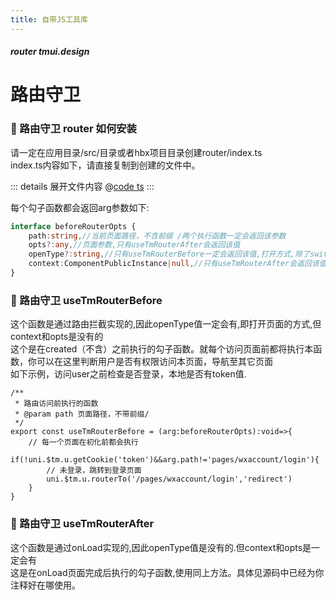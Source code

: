 ```yaml
---
title: 自带JS工具库
---
```


<dirtoc></dirtoc>

##### router tmui.design

# 路由守卫   <Badge type="danger" text="v3.0.77+" vertical="middle" />


### :tada: 路由守卫 router 如何安装

请一定在应用目录/src/目录或者hbx项目目录创建router/index.ts<br>
index.ts内容如下，请直接复制到创建的文件中。

::: details 展开文件内容
@[code ts](router/index.ts)
:::

每个勾子函数都会返回arg参数如下:

```ts
interface beforeRouterOpts {
	path:string,//当前页面路径，不含前缀 /两个执行函数一定会返回该参数
	opts?:any,//页面参数,只有useTmRouterAfter会返回该值
	openType?:string,//只有useTmRouterBefore一定会返回该值,打开方式,除了switchTab值,其它都会有
	context:ComponentPublicInstance|null,//只有useTmRouterAfter会返回该值
}
```


### :tada: 路由守卫 useTmRouterBefore
这个函数是通过路由拦截实现的,因此openType值一定会有,即打开页面的方式,但context和opts是没有的<br>
这个是在created（不含）之前执行的勾子函数。就每个访问页面前都将执行本函数，你可以在这里判断用户是否有权限访问本页面，导航至其它页面<br>
如下示例，访问user之前检查是否登录，本地是否有token值.
```
/**
 * 路由访问前执行的函数
 * @param path 页面路径，不带前缀/
 */
export const useTmRouterBefore = (arg:beforeRouterOpts):void=>{
    // 每一个页面在初化前都会执行
    if(!uni.$tm.u.getCookie('token')&&arg.path!='pages/wxaccount/login'){
        // 未登录，跳转到登录页面
        uni.$tm.u.routerTo('/pages/wxaccount/login','redirect')
    }
}

```



### :tada: 路由守卫 useTmRouterAfter
这个函数是通过onLoad实现的,因此openType值是没有的.但context和opts是一定会有<br>
这是在onLoad页面完成后执行的勾子函数,使用同上方法。具体见源码中已经为你注释好在哪使用。